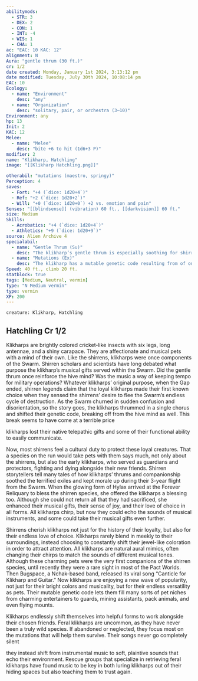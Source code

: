 ```yaml
---
abilitymods:
  - STR: 3
  - DEX: 2
  - CON: 1
  - INT: -4
  - WIS: 1
  - CHA: 1 
ac: "EAC: 10 KAC: 12" 
alignment: N
Aura: "gentle thrum (30 ft.)"
cr: 1/2
date created: Monday, January 1st 2024, 3:13:12 pm
date modified: Tuesday, July 30th 2024, 10:08:14 pm
EAC: 10
Ecology:
  - name: "Environment"
    desc: "any"
  - name: "Organization"
    desc: "solitary, pair, or orchestra (3–10)"
Environment: any
hp: 13
Init: 2
KAC: 12
Melee:
  - name: "Melee"
    desc: "bite +6 to hit (1d6+3 P)"
modifier: 2
name: "Klikharp, Hatchling"
image: "[[Klikharp Hatchling.png]]"

otherabil: "mutations (maestro, springy)"
Perception: 4
saves:
  - Fort: "+4 (`dice: 1d20+4`)"
  - Ref: "+2 (`dice: 1d20+2`)"
  - Will: "+0 (`dice: 1d20+0`) +2 vs. emotion and pain"
Senses: "[[blindsense]] (vibration) 60 ft., [[darkvision]] 60 ft."
size: Medium
Skills:
  - Acrobatics: "+4 (`dice: 1d20+4`)"
  - Athletics: "+9 (`dice: 1d20+9`)" 
source: Alien Archive 4 
specialabil:
  - name: "Gentle Thrum (Su)"
    desc: "The klikharp’s gentle thrum is especially soothing for shirrens and other creatures with [[blindsense]] (vibration), including themselves. Affected creatures gain a +2 morale bonus to saves against emotion and pain effects."
  - name: "Mutations (Ex)"
    desc: "The klikharp has a mutable genetic code resulting from of once being a part of the Swarm. Each klikharp starts with two mutations from the list below; they can add an additional mutation at 7th level and another at 13th. At each level they can slip into their chrysalis for a week and switch out the mutations they previously selected. The exception to this is the growth option, which is permanent. <ul><li>Bioluminescent: As a move action, the klikharp can increase the light level two steps (to a maximum of normal light) in a 10-foot radius centered on itself for 1 minute. </li><li>Burrowing: The klikharp has a burrow speed of 30 feet. </li><li>Discordant: The klikharp can make a shriek ranged attack that deals sonic damage, targets eac, and has a range increment of 30 feet. </li><li>Growth: The klikharp grows one size category. It can choose this option twice to become Huge. Growth mutations can’t be undone. </li><li>Maestro: As a move action, the klikharp can imitate any instrument or sound (but not speech), giving a creature a +4 circumstance bonus to Profession (musician) checks. The target must have the klikharp as its bonded creature companion. </li><li>Sealed Carapace: The klikharp gains the [[Void Adaptation Ex or Su]] universal creature rule. </li><li>Springy: The klikharp can take 20 on Athletics: checks to jump and the DC is not doubled for lacking a running start.</li><li>Winged: The Klikharp has a flight speed of 30 feet (Ex., average). The klikharp must be 7th level or higher to select this mutation.</li></ul>"
Speed: 40 ft., climb 20 ft. 
statblock: true
tags: [Medium, Neutral, vermin]
Type: "N Medium vermin"
type: vermin
XP: 200 
---
```


```statblock
creature: Klikharp, Hatchling
```

## Hatchling Cr 1/2

Klikharps are brightly colored cricket-like insects with six legs, long antennae, and a shiny carapace. They are affectionate and musical pets with a mind of their own. Like the shirrens, klikharps were once components of the Swarm. Shirren scholars and scientists have long debated what purpose the klikharp’s musical gifts served within the Swarm. Did the gentle thrum once reinforce the hive mind? Was the music a way of keeping tempo for military operations? Whatever klikharps’ original purpose, when the Gap ended, shirren legends claim that the loyal klikharps made their first known choice when they sensed the shirrens’ desire to flee the Swarm’s endless cycle of destruction. As the Swarm churned in sudden confusion and disorientation, so the story goes, the klikharps thrummed in a single chorus and shifted their genetic code, breaking off from the hive mind as well. This break seems to have come at a terrible price

klikharps lost their native telepathic gifts and some of their functional ability to easily communicate.

Now, most shirrens feel a cultural duty to protect these loyal creatures. That a species on the run would take pets with them says much, not only about the shirrens, but also the early klikharps, who served as guardians and protectors, fighting and dying alongside their new friends. Shirren storytellers tell many tales of how klikharps’ thrums and companionship soothed the terrified exiles and kept morale up during their 3-year flight from the Swarm. When the glowing form of Hylax arrived at the Forever Reliquary to bless the shirren species, she offered the klikharps a blessing too. Although she could not return all that they had sacrificed, she enhanced their musical gifts, their sense of joy, and their love of choice in all forms. All klikharps chirp, but now they could echo the sounds of musical instruments, and some could take their musical gifts even further.

Shirrens cherish klikharps not just for the history of their loyalty, but also for their endless love of choice. Klikharps rarely blend in meekly to their surroundings, instead choosing to constantly shift their jewel-like coloration in order to attract attention. All klikharps are natural aural mimics, often changing their chirps to match the sounds of different musical tones. Although these charming pets were the very first companions of the shirren species, until recently they were a rare sight in most of the Pact Worlds. Then Bugspace, a Nchak-based band, released its viral song “Canticle for Klikharp and Guitar.” Now klikharps are enjoying a new wave of popularity, not just for their bright colors and musicality, but for their endless versatility as pets. Their mutable genetic code lets them fill many sorts of pet niches from charming entertainers to guards, mining assistants, pack animals, and even flying mounts.

Klikharps endlessly shift themselves into helpful forms to work alongside their chosen friends. Feral klikharps are uncommon, as they have never been a truly wild species. If abandoned or neglected, they focus most on the mutations that will help them survive. Their songs never go completely silent

they instead shift from instrumental music to soft, plaintive sounds that echo their environment. Rescue groups that specialize in retrieving feral klikharps have found music to be key in both luring klikharps out of their hiding spaces but also teaching them to trust again.
